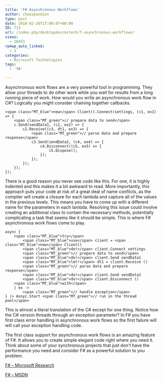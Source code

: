 ```yaml
---
title: 'F# Asynchronous Workflows'
author: chaospandion
type: post
date: 2010-02-26T17:00:07+00:00
ID: 713
url: /index.php/desktopdev/mstech/f-asynchronous-workflows/
views:
  - 10453
rp4wp_auto_linked:
  - 1
categories:
  - Microsoft Technologies
tags:
  - 'f#'

---
```

Asynchronous work flows are a very powerful tool in programming. They allow your threads to do other work while you wait for results from a long running piece of work. How would you write an asynchronous work flow in C#? Logically you might consider chaining together callbacks.

    
    <span class="MT_blue">new</span> Client().Connect(settings, (c1, ex1) => {
        <span class="MT_green">// prepare data to send</span>
        c.Send(sendData1, (c2, ex2) => {
            c2.Receive((c3, dt1, ex3) => {
                <span class="MT_green">// parse data and prepare response</span>
                c3.Send(sendData2, (c4, ex4) => {
                    c4.Disconnect((c5, ex5) => {
                        c5.Dispose();
                    });
                });
            });
        });
    });
    

There is a good reason you never see code like this. For one, it is highly indented and this makes it a bit awkward to read. More importantly, this approach puts your code at risk of a great deal of name conflicts, as the compiler will create a closure for each lambda and capture all of the values in the previous levels. This means you have to come up with a different name for the parameters in each lambda. Resolving this issue could involve creating an additional class to contain the necessary methods, potentially complicating a task that seems like it should be simple. This is where F# asynchronous work flows come to play.

    
    async {
        <span class="MT_blue">try</span>
            <span class="MT_blue">use</span> client = <span class="MT_blue">new</span> Client()
            <span class="MT_blue">do!</span> client.Connect settings
            <span class="MT_green">// prepare data to send</span>
            <span class="MT_blue">do!</span> client.Send sendData1
            <span class="MT_blue">let!</span> dt1 = client.Receive ()
            <span class="MT_green">// parse data and prepare response</span>
            <span class="MT_blue">do!</span> client.Send sendData2
            <span class="MT_blue">do!</span> client.Disconnect ()
        <span class="MT_blue">with</span>
        | ex ->
            <span class="MT_green">// handle exception</span>       
    } |> Asnyc.Start <span class="MT_green">// run in the thread pool</span> 
    



This is almost a literal translation of the C# except for one thing. Notice how the C# version threads through an exception parameter? In F# you have first class error handling in asynchronous work flows so the first failure will will call your exception handling code.

The first class support for asynchronous work flows is an amazing feature of F#. It allows you to create simple elegant code right where you need it. Think about some of your synchronous projects that just don't have the performance you need and consider F# as a powerful solution to you problem.

[F# &#8211; Microsoft Research][1]
  
[F# &#8211; MSDN][2]

 [1]: http://research.microsoft.com/en-us/um/cambridge/projects/fsharp/
 [2]: http://msdn.microsoft.com/en-us/fsharp/default.aspx
